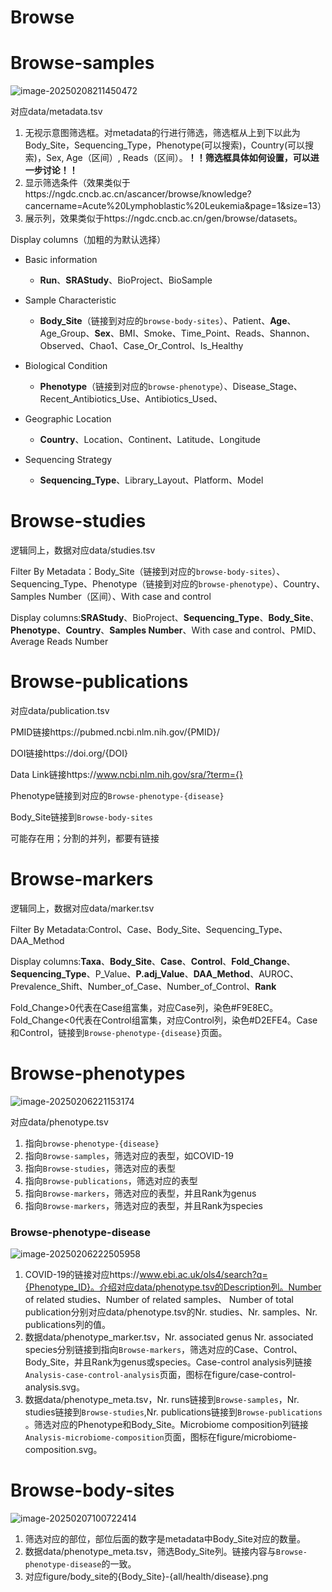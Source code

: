 # Browse

# Browse-samples

![image-20250208211450472](./assets/image-20250208211450472.png)

对应data/metadata.tsv

1. 无视示意图筛选框。对metadata的行进行筛选，筛选框从上到下以此为Body_Site，Sequencing_Type，Phenotype(可以搜索)，Country(可以搜索)，Sex, Age（区间）, Reads（区间）。**！！筛选框具体如何设置，可以进一步讨论！！**
2. 显示筛选条件（效果类似于https://ngdc.cncb.ac.cn/ascancer/browse/knowledge?cancername=Acute%20Lymphoblastic%20Leukemia&page=1&size=13）
3. 展示列，效果类似于https://ngdc.cncb.ac.cn/gen/browse/datasets。

Display columns（加粗的为默认选择）

- Basic information
  - **Run**、**SRAStudy**、BioProject、BioSample

- Sample Characteristic
  - **Body_Site**（链接到对应的`browse-body-sites`）、Patient、**Age**、Age_Group、**Sex**、BMI、Smoke、Time_Point、Reads、Shannon、Observed、Chao1、Case_Or_Control、Is_Healthy

- Biological Condition
  - **Phenotype**（链接到对应的`browse-phenotype`）、Disease_Stage、Recent_Antibiotics_Use、Antibiotics_Used、

- Geographic Location
  - **Country**、Location、Continent、Latitude、Longitude

- Sequencing Strategy
  - **Sequencing_Type**、Library_Layout、Platform、Model


# Browse-studies

逻辑同上，数据对应data/studies.tsv

Filter By Metadata：Body_Site（链接到对应的`browse-body-sites`）、Sequencing_Type、Phenotype（链接到对应的`browse-phenotype`）、Country、Samples Number（区间）、With case and control

Display columns:**SRAStudy**、BioProject、**Sequencing_Type**、**Body_Site**、**Phenotype**、**Country**、**Samples Number**、With case and control、PMID、Average Reads Number

# Browse-publications

对应data/publication.tsv

PMID链接https://pubmed.ncbi.nlm.nih.gov/{PMID}/

DOI链接https://doi.org/{DOI}

Data Link链接https://www.ncbi.nlm.nih.gov/sra/?term={}

Phenotype链接到对应的`Browse-phenotype-{disease}`

Body_Site链接到`Browse-body-sites`

可能存在用；分割的并列，都要有链接

# Browse-markers

逻辑同上，数据对应data/marker.tsv

Filter By Metadata:Control、Case、Body_Site、Sequencing_Type、DAA_Method

Display columns:**Taxa**、**Body_Site**、**Case**、**Control**、**Fold_Change**、**Sequencing_Type**、P_Value、**P.adj_Value**、**DAA_Method**、AUROC、Prevalence_Shift、Number_of_Case、Number_of_Control、**Rank**

Fold_Change>0代表在Case组富集，对应Case列，染色#F9E8EC。Fold_Change<0代表在Control组富集，对应Control列，染色#D2EFE4。Case和Control，链接到`Browse-phenotype-{disease}`页面。



# Browse-phenotypes

![image-20250206221153174](./assets/image-20250206221153174.png)

对应data/phenotype.tsv

1. 指向`browse-phenotype-{disease}`
2. 指向`Browse-samples`，筛选对应的表型，如COVID-19
3. 指向`Browse-studies`，筛选对应的表型
4. 指向`Browse-publications`，筛选对应的表型
5. 指向`Browse-markers`，筛选对应的表型，并且Rank为genus
6. 指向`Browse-markers`，筛选对应的表型，并且Rank为species

### Browse-phenotype-disease

![image-20250206222505958](./assets/image-20250206222505958.png)

1. COVID-19的链接对应https://www.ebi.ac.uk/ols4/search?q={Phenotype_ID}。介绍对应data/phenotype.tsv的Description列。Number of related studies、Number of related samples、 Number of total publication分别对应data/phenotype.tsv的Nr. studies、Nr. samples、Nr. publications列的值。
2. 数据data/phenotype_marker.tsv，Nr. associated genus	Nr. associated species分别链接到指向`Browse-markers`，筛选对应的Case、Control、Body_Site，并且Rank为genus或species。Case-control analysis列链接`Analysis-case-control-analysis`页面，图标在figure/case-control-analysis.svg。
3. 数据data/phenotype_meta.tsv，Nr. runs链接到`Browse-samples`，Nr. studies链接到`Browse-studies`,Nr. publications链接到`Browse-publications` 。筛选对应的Phenotype和Body_Site。Microbiome composition列链接`Analysis-microbiome-composition`页面，图标在figure/microbiome-composition.svg。

# Browse-body-sites

![image-20250207100722414](./assets/image-20250207100722414.png)

1. 筛选对应的部位，部位后面的数字是metadata中Body_Site对应的数量。
2. 数据data/phenotype_meta.tsv，筛选Body_Site列。链接内容与`Browse-phenotype-disease`的一致。
3. 对应figure/body_site的{Body_Site}-{all/health/disease}.png